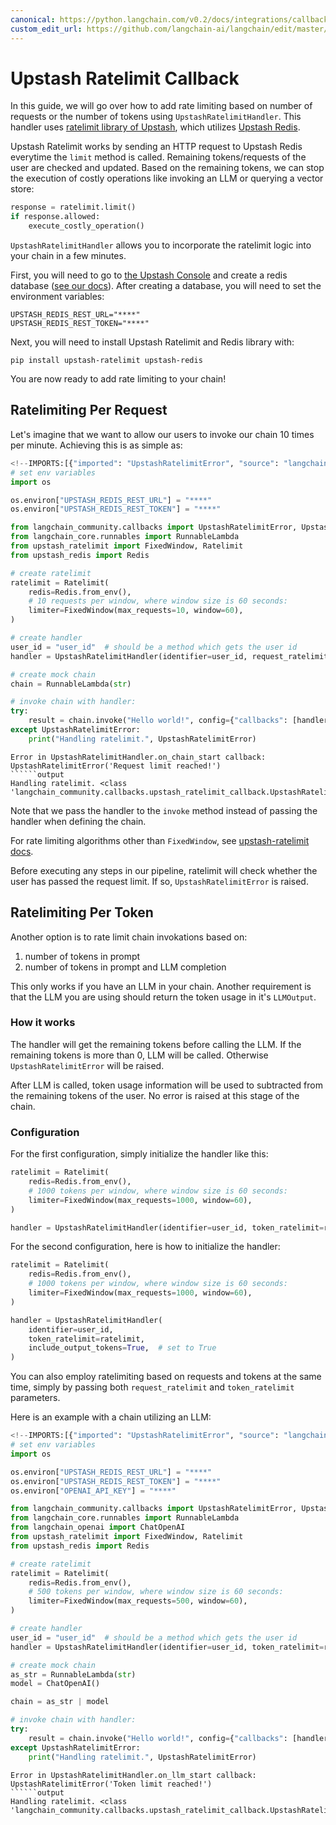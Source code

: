 ```yaml
---
canonical: https://python.langchain.com/v0.2/docs/integrations/callbacks/upstash_ratelimit/
custom_edit_url: https://github.com/langchain-ai/langchain/edit/master/docs/docs/integrations/callbacks/upstash_ratelimit.ipynb
---
```


# Upstash Ratelimit Callback

In this guide, we will go over how to add rate limiting based on number of requests or the number of tokens using `UpstashRatelimitHandler`. This handler uses [ratelimit library of Upstash](https://github.com/upstash/ratelimit-py/), which utilizes [Upstash Redis](https://upstash.com/docs/redis/overall/getstarted).

Upstash Ratelimit works by sending an HTTP request to Upstash Redis everytime the `limit` method is called. Remaining tokens/requests of the user are checked and updated. Based on the remaining tokens, we can stop the execution of costly operations like invoking an LLM or querying a vector store:

```py
response = ratelimit.limit()
if response.allowed:
    execute_costly_operation()
```

`UpstashRatelimitHandler` allows you to incorporate the ratelimit logic into your chain in a few minutes.

First, you will need to go to [the Upstash Console](https://console.upstash.com/login) and create a redis database ([see our docs](https://upstash.com/docs/redis/overall/getstarted)). After creating a database, you will need to set the environment variables:

```
UPSTASH_REDIS_REST_URL="****"
UPSTASH_REDIS_REST_TOKEN="****"
```

Next, you will need to install Upstash Ratelimit and Redis library with:

```
pip install upstash-ratelimit upstash-redis
```

You are now ready to add rate limiting to your chain!

## Ratelimiting Per Request

Let's imagine that we want to allow our users to invoke our chain 10 times per minute. Achieving this is as simple as:


```python
<!--IMPORTS:[{"imported": "UpstashRatelimitError", "source": "langchain_community.callbacks", "docs": "https://api.python.langchain.com/en/latest/callbacks/langchain_community.callbacks.upstash_ratelimit_callback.UpstashRatelimitError.html", "title": "Upstash Ratelimit Callback"}, {"imported": "UpstashRatelimitHandler", "source": "langchain_community.callbacks", "docs": "https://api.python.langchain.com/en/latest/callbacks/langchain_community.callbacks.upstash_ratelimit_callback.UpstashRatelimitHandler.html", "title": "Upstash Ratelimit Callback"}, {"imported": "RunnableLambda", "source": "langchain_core.runnables", "docs": "https://api.python.langchain.com/en/latest/runnables/langchain_core.runnables.base.RunnableLambda.html", "title": "Upstash Ratelimit Callback"}]-->
# set env variables
import os

os.environ["UPSTASH_REDIS_REST_URL"] = "****"
os.environ["UPSTASH_REDIS_REST_TOKEN"] = "****"

from langchain_community.callbacks import UpstashRatelimitError, UpstashRatelimitHandler
from langchain_core.runnables import RunnableLambda
from upstash_ratelimit import FixedWindow, Ratelimit
from upstash_redis import Redis

# create ratelimit
ratelimit = Ratelimit(
    redis=Redis.from_env(),
    # 10 requests per window, where window size is 60 seconds:
    limiter=FixedWindow(max_requests=10, window=60),
)

# create handler
user_id = "user_id"  # should be a method which gets the user id
handler = UpstashRatelimitHandler(identifier=user_id, request_ratelimit=ratelimit)

# create mock chain
chain = RunnableLambda(str)

# invoke chain with handler:
try:
    result = chain.invoke("Hello world!", config={"callbacks": [handler]})
except UpstashRatelimitError:
    print("Handling ratelimit.", UpstashRatelimitError)
```
```output
Error in UpstashRatelimitHandler.on_chain_start callback: UpstashRatelimitError('Request limit reached!')
``````output
Handling ratelimit. <class 'langchain_community.callbacks.upstash_ratelimit_callback.UpstashRatelimitError'>
```
Note that we pass the handler to the `invoke` method instead of passing the handler when defining the chain.

For rate limiting algorithms other than `FixedWindow`, see [upstash-ratelimit docs](https://github.com/upstash/ratelimit-py?tab=readme-ov-file#ratelimiting-algorithms).

Before executing any steps in our pipeline, ratelimit will check whether the user has passed the request limit. If so, `UpstashRatelimitError` is raised.

## Ratelimiting Per Token

Another option is to rate limit chain invokations based on:
1. number of tokens in prompt
2. number of tokens in prompt and LLM completion

This only works if you have an LLM in your chain. Another requirement is that the LLM you are using should return the token usage in it's `LLMOutput`.

### How it works

The handler will get the remaining tokens before calling the LLM. If the remaining tokens is more than 0, LLM will be called. Otherwise `UpstashRatelimitError` will be raised.

After LLM is called, token usage information will be used to subtracted from the remaining tokens of the user. No error is raised at this stage of the chain.

### Configuration

For the first configuration, simply initialize the handler like this:


```python
ratelimit = Ratelimit(
    redis=Redis.from_env(),
    # 1000 tokens per window, where window size is 60 seconds:
    limiter=FixedWindow(max_requests=1000, window=60),
)

handler = UpstashRatelimitHandler(identifier=user_id, token_ratelimit=ratelimit)
```

For the second configuration, here is how to initialize the handler:


```python
ratelimit = Ratelimit(
    redis=Redis.from_env(),
    # 1000 tokens per window, where window size is 60 seconds:
    limiter=FixedWindow(max_requests=1000, window=60),
)

handler = UpstashRatelimitHandler(
    identifier=user_id,
    token_ratelimit=ratelimit,
    include_output_tokens=True,  # set to True
)
```

You can also employ ratelimiting based on requests and tokens at the same time, simply by passing both `request_ratelimit` and `token_ratelimit` parameters.

Here is an example with a chain utilizing an LLM:


```python
<!--IMPORTS:[{"imported": "UpstashRatelimitError", "source": "langchain_community.callbacks", "docs": "https://api.python.langchain.com/en/latest/callbacks/langchain_community.callbacks.upstash_ratelimit_callback.UpstashRatelimitError.html", "title": "Upstash Ratelimit Callback"}, {"imported": "UpstashRatelimitHandler", "source": "langchain_community.callbacks", "docs": "https://api.python.langchain.com/en/latest/callbacks/langchain_community.callbacks.upstash_ratelimit_callback.UpstashRatelimitHandler.html", "title": "Upstash Ratelimit Callback"}, {"imported": "RunnableLambda", "source": "langchain_core.runnables", "docs": "https://api.python.langchain.com/en/latest/runnables/langchain_core.runnables.base.RunnableLambda.html", "title": "Upstash Ratelimit Callback"}, {"imported": "ChatOpenAI", "source": "langchain_openai", "docs": "https://api.python.langchain.com/en/latest/chat_models/langchain_openai.chat_models.base.ChatOpenAI.html", "title": "Upstash Ratelimit Callback"}]-->
# set env variables
import os

os.environ["UPSTASH_REDIS_REST_URL"] = "****"
os.environ["UPSTASH_REDIS_REST_TOKEN"] = "****"
os.environ["OPENAI_API_KEY"] = "****"

from langchain_community.callbacks import UpstashRatelimitError, UpstashRatelimitHandler
from langchain_core.runnables import RunnableLambda
from langchain_openai import ChatOpenAI
from upstash_ratelimit import FixedWindow, Ratelimit
from upstash_redis import Redis

# create ratelimit
ratelimit = Ratelimit(
    redis=Redis.from_env(),
    # 500 tokens per window, where window size is 60 seconds:
    limiter=FixedWindow(max_requests=500, window=60),
)

# create handler
user_id = "user_id"  # should be a method which gets the user id
handler = UpstashRatelimitHandler(identifier=user_id, token_ratelimit=ratelimit)

# create mock chain
as_str = RunnableLambda(str)
model = ChatOpenAI()

chain = as_str | model

# invoke chain with handler:
try:
    result = chain.invoke("Hello world!", config={"callbacks": [handler]})
except UpstashRatelimitError:
    print("Handling ratelimit.", UpstashRatelimitError)
```
```output
Error in UpstashRatelimitHandler.on_llm_start callback: UpstashRatelimitError('Token limit reached!')
``````output
Handling ratelimit. <class 'langchain_community.callbacks.upstash_ratelimit_callback.UpstashRatelimitError'>
```